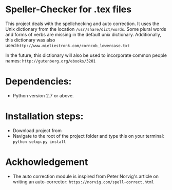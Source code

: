 # Speller-Checker for .tex files

This project deals with the spellchecking and auto correction. It uses the Unix dictionary from the location ``/usr/share/dict/words``.
Some plural words and forms of verbs are missing in the default unix dictionary. Additionally, this dictionary was also used:``http://www.mieliestronk.com/corncob_lowercase.txt``

In the future, this dictionary will also be used to incorporate common people names: ``http://gutenberg.org/ebooks/3201``

# Dependencies:
* Python version 2.7 or above. 

# Installation steps:
* Download project from ``` ```
* Navigate to the root of the project folder and type this on your terminal: ```python setup.py install```


# Ackhowledgement
* The auto correction module is inspired from Peter Norvig's article on writing an auto-corrector: ```https://norvig.com/spell-correct.html```
